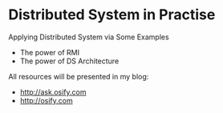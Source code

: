 # Distributed System in Practise
Applying Distributed System via Some Examples

* The power of RMI
* The power of DS Architecture

All resources will be presented in my blog:
* http://ask.osify.com
* http://osify.com

